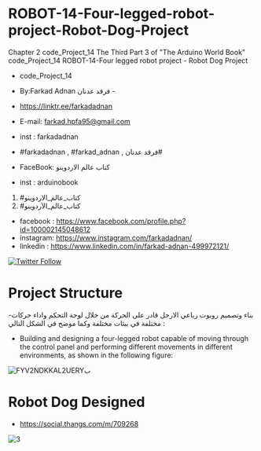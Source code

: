 # ROBOT-14-Four-legged-robot-project-Robot-Dog-Project
Chapter 2 code_Project_14 The Third Part 3 of "The Arduino World Book" code_Project_14 ROBOT-14-Four legged robot project - Robot Dog Project
- code_Project_14

-  By:Farkad Adnan فرقد عدنان -
- https://linktr.ee/farkadadnan

 - E-mail: farkad.hpfa95@gmail.com 
- inst : farkadadnan 
- #farkadadnan , #farkad_adnan , فرقد عدنان# 
- FaceBook: كتاب عالم الاردوينو 
- inst : arduinobook
1. #كتاب_عالم_الاردوينو
2. #كتاب_عالم_الآردوينو 

* facebook : https://www.facebook.com/profile.php?id=100002145048612
* instagram:  https://www.instagram.com/farkadadnan/
* linkedin : https://www.linkedin.com/in/farkad-adnan-499972121/

 <p>
 <a href='https://mobile.twitter.com/farkadadnan'>
        <img alt="Twitter Follow" src="https://img.shields.io/twitter/follow/farkadadnan?label=%40farkadadnan&style=social" alt='Twitter' align="center"/>
    </a>
</p>


# Project Structure
-بناء وتصميم روبوت رباعي الارجل قادر على الحركة من خلال لوحة التحكم واداء حركات مختلفة في بيئات مختلفة وكما موضح في الشكل التالي :

- Building and designing a four-legged robot capable of moving through the control panel and performing different movements in different environments, as shown in the following figure:

![FYV2NDKKAL2UERYب](https://user-images.githubusercontent.com/35774039/218168231-b4fc9042-b464-4aac-9398-2c84f6bd58f0.PNG)

# Robot Dog Designed

* https://social.thangs.com/m/709268

![3](https://user-images.githubusercontent.com/35774039/218171803-f8d3672a-c593-47e7-9225-c4a74621c4c8.PNG)

